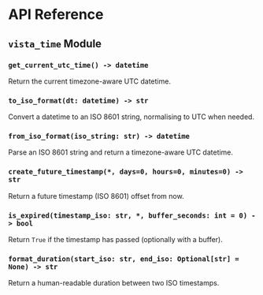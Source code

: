 # API Reference

## `vista_time` Module

### `get_current_utc_time() -> datetime`
Return the current timezone-aware UTC datetime.

### `to_iso_format(dt: datetime) -> str`
Convert a datetime to an ISO 8601 string, normalising to UTC when needed.

### `from_iso_format(iso_string: str) -> datetime`
Parse an ISO 8601 string and return a timezone-aware UTC datetime.

### `create_future_timestamp(*, days=0, hours=0, minutes=0) -> str`
Return a future timestamp (ISO 8601) offset from now.

### `is_expired(timestamp_iso: str, *, buffer_seconds: int = 0) -> bool`
Return `True` if the timestamp has passed (optionally with a buffer).

### `format_duration(start_iso: str, end_iso: Optional[str] = None) -> str`
Return a human-readable duration between two ISO timestamps.
